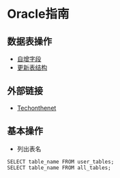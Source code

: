 # Oracle指南 #

## 数据表操作 ##
  * [自增字段](OracleAutoField.md)
  * [更新表结构](OracleAlterTable.md)

## 外部链接 ##
  * [Techonthenet](http://www.techonthenet.com/oracle/)

## 基本操作 ##
  * 列出表名
```
SELECT table_name FROM user_tables;
SELECT table_name FROM all_tables;
```